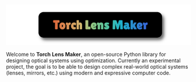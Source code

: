 [<img src="./docs/logos/logo-title.png">](https://github.com/victorpoughon/torchlensmaker)

Welcome to **Torch Lens Maker**, an open-source Python library for designing
optical systems using optimization. Currently an experimental project, the goal
is to be able to design complex real-world optical systems (lenses, mirrors,
etc.) using modern and expressive computer code.
